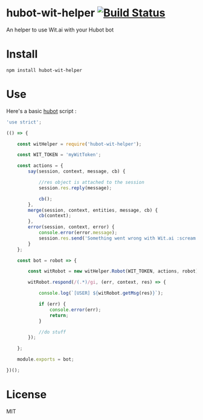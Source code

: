 hubot-wit-helper [![Build Status](https://travis-ci.org/guillaumewuip/hubot-wit-helper.svg?branch=master)](https://travis-ci.org/guillaumewuip/hubot-wit-helper)
================

An helper to use Wit.ai with your Hubot bot

# Install

```
npm install hubot-wit-helper
```

# Use

Here's a basic [hubot](hubot.github.com) script :

```js
'use strict';

(() => {

    const witHelper = require('hubot-wit-helper');

    const WIT_TOKEN = 'myWitToken';

    const actions = {
        say(session, context, message, cb) {

            //res object is attached to the session
            session.res.reply(message);

            cb();
        },
        merge(session, context, entities, message, cb) {
            cb(context);
        },
        error(session, context, error) {
            console.error(error.message);
            session.res.send('Something went wrong with Wit.ai :scream:');
        }
    };

    const bot = robot => {

        const witRobot = new witHelper.Robot(WIT_TOKEN, actions, robot);

        witRobot.respond(/(.*)/gi, (err, context, res) => {

            console.log(`[USER] ${witRobot.getMsg(res)}`);

            if (err) {
                console.error(err);
                return;
            }

            //do stuff
        });

    };

    module.exports = bot;

})();
```

# License

MIT
